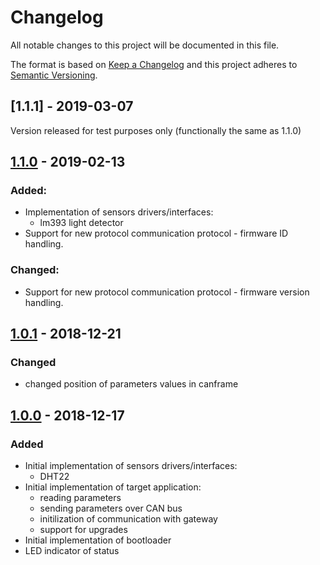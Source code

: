 # Changelog

All notable changes to this project will be documented in this file.

The format is based on [Keep a Changelog](http://keepachangelog.com/en/1.0.0/) and this
project adheres to [Semantic Versioning](https://semver.org/).

## [1.1.1] - 2019-03-07

Version released for test purposes only (functionally the same as 1.1.0)

## [1.1.0] - 2019-02-13

### Added:
- Implementation of sensors drivers/interfaces:
    - lm393 light detector
- Support for new protocol communication protocol - firmware ID handling.

### Changed:

- Support for new protocol communication protocol - firmware version handling.


## [1.0.1] - 2018-12-21

### Changed

-  changed position of parameters values in canframe

## [1.0.0] - 2018-12-17

### Added

- Initial implementation of sensors drivers/interfaces:
    - DHT22
- Initial implementation of target application:
    - reading parameters
    - sending parameters over CAN bus
    - initilization of communication with gateway
    - support for upgrades
- Initial implementation of bootloader
- LED indicator of status

[1.1.0]: https://github.com/vitroTV/vitroio-dht-demo-firmware/compare/v1.0.1...v1.1.0
[1.0.1]: https://github.com/vitroTV/vitroio-dht-demo-firmware/compare/v1.0.0...v1.0.1
[1.0.0]: https://github.com/vitroTV/vitroio-dht-demo-firmware/compare/3de506f3c85b4f0e33f9c86f5c92713b2f61ebbb...v1.0.0
